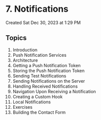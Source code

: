 # 7. Notifications
Created Sat Dec 30, 2023 at 1:29 PM

## Topics
1. Introduction
2. Push Notification Services
3. Architecture
4. Getting a Push Notification Token
5. Storing the Push Notification Token
6. Sending Test Notifications
7. Sending Notifications on the Server
8. Handling Received Notifications
9. Navigation Upon Receiving a Notification
10. Creating a Custom Hook
11. Local Notifications
12. Exercises
13. Building the Contact Form
